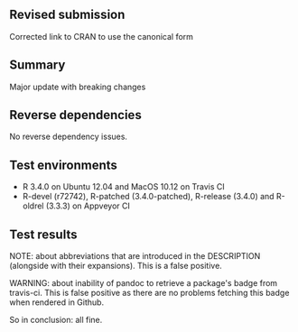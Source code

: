 ## Revised submission

Corrected link to CRAN to use the canonical form

## Summary

Major update with breaking changes

## Reverse dependencies

No reverse dependency issues.

## Test environments

* R 3.4.0 on Ubuntu 12.04 and MacOS 10.12 on Travis CI
* R-devel (r72742), R-patched (3.4.0-patched), R-release (3.4.0) and R-oldrel (3.3.3) on Appveyor CI

## Test results

NOTE: about abbreviations that are introduced in the DESCRIPTION (alongside with their expansions). This is a false positive.

WARNING: about inability of pandoc to retrieve a package's badge from travis-ci. This is false positive as there are no problems fetching this badge when rendered in Github.

So in conclusion: all fine.
